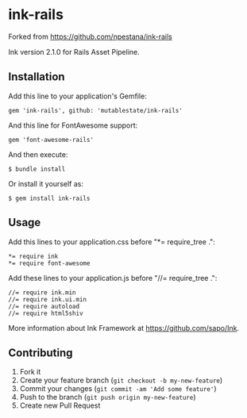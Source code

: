 # ink-rails
Forked from https://github.com/npestana/ink-rails

Ink version 2.1.0 for Rails Asset Pipeline.

## Installation

Add this line to your application's Gemfile:

    gem 'ink-rails', github: 'mutablestate/ink-rails'

And this line for FontAwesome support:

    gem 'font-awesome-rails'

And then execute:

    $ bundle install

Or install it yourself as:

    $ gem install ink-rails

## Usage

Add this lines to your application.css before "*= require_tree .":

	*= require ink
    *= require font-awesome

Add these lines to your application.js before "//= require_tree .":

    //= require ink.min
    //= require ink.ui.min
    //= require autoload
    //= require html5shiv


More information about Ink Framework at https://github.com/sapo/Ink.

## Contributing

1. Fork it
2. Create your feature branch (`git checkout -b my-new-feature`)
3. Commit your changes (`git commit -am 'Add some feature'`)
4. Push to the branch (`git push origin my-new-feature`)
5. Create new Pull Request
